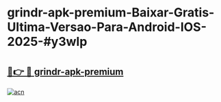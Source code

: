 # grindr-apk-premium-Baixar-Gratis-Ultima-Versao-Para-Android-IOS-2025-#y3wlp

# <h2><a href="https://ainizakaria.my?title=grindr-apk-premium&ref=24M">🔗👉 🔴 grindr-apk-premium</a></h2>

[![acn](https://github.com/user-attachments/assets/0f9c940e-d8b0-45ae-aac7-cd30a18b3e1c)](https://ainizakaria.my?title=grindr-apk-premium&ref=24M)


